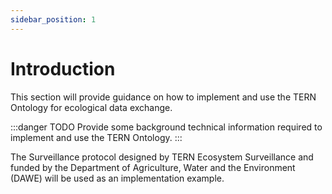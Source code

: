 ```yaml
---
sidebar_position: 1
---
```


# Introduction

This section will provide guidance on how to implement and use the TERN Ontology for ecological data exchange. 

:::danger TODO
Provide some background technical information required to implement and use the TERN Ontology.
:::

The Surveillance protocol designed by TERN Ecosystem Surveillance and funded by the Department of Agriculture, Water and the Environment (DAWE) will be used as an implementation example. 

